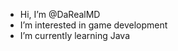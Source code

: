 - Hi, I’m @DaRealMD
- I’m interested in game development
- I’m currently learning Java

<!---
DaRealMD/DaRealMD is a ✨ special ✨ repository because its `README.md` (this file) appears on your GitHub profile.
You can click the Preview link to take a look at your changes.
--->
